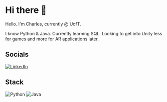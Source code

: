 # Hi there 👋
Hello. I'm Charles, currently @ UofT.

I know Python & Java. Currently learning SQL. Looking to get into Unity less for games and more for AR applications later.

## Socials
[![LinkedIn](https://img.shields.io/badge/LinkedIn-%230077B5.svg?logo=linkedin&logoColor=white)](https://linkedin.com/in/-charlescheung)

## Stack
![Python](https://img.shields.io/badge/python-3670A0?style=for-the-badge&logo=python&logoColor=ffdd54) ![Java](https://img.shields.io/badge/java-%23ED8B00.svg?style=for-the-badge&logo=java&logoColor=white)
